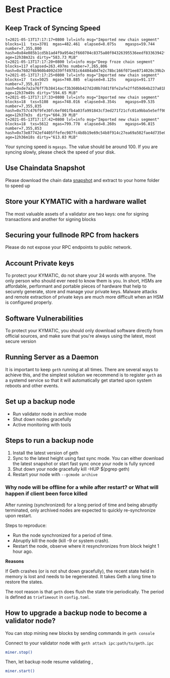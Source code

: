 # Best Practice
## Keep Track of Syncing Speed

```
t=2021-05-13T17:17:17+0800 lvl=info msg="Imported new chain segment"             blocks=11  txs=3701  mgas=482.461  elapsed=8.075s    mgasps=59.744  number=7,355,800 hash=0x84e085b1cd5b1ad4f9a954e2f660704c8375a80f04326395536eedf83363942f age=12h38m32s dirty="583.73 MiB"
t=2021-05-13T17:17:20+0800 lvl=info msg="Deep froze chain segment"               blocks=117 elapsed=263.497ms number=7,265,806 hash=0x7602f6b960b4092d39ff49781c64404a047e2c78bc166f071ee8714020c39b2e
t=2021-05-13T17:17:25+0800 lvl=info msg="Imported new chain segment"             blocks=17  txs=5025  mgas=740.885  elapsed=8.125s    mgasps=91.177  number=7,355,817 hash=0xde7a2a76ff7b38414acf3b360bb427d2d0b7dd1f8fe2afe2ffd59d64b237a81b age=12h37m49s dirty="594.65 MiB"
t=2021-05-13T17:17:33+0800 lvl=info msg="Imported new chain segment"             blocks=18  txs=5108  mgas=748.016  elapsed=8.354s    mgasps=89.535  number=7,355,835 hash=0x757c476f9fe30fc6ef001fb4a03fa991843cf3ed271f21cfc01a9bba5e5eff98 age=12h37m3s  dirty="604.39 MiB"
t=2021-05-13T17:17:42+0800 lvl=info msg="Imported new chain segment"             blocks=18  txs=5612  mgas=799.778  elapsed=8.260s    mgasps=96.815  number=7,355,853 hash=0x73e87742ef4405ffefec987fc4b8b19e69c54b8f914c27ea69a502fae4d735e0 age=12h36m18s dirty="613.03 MiB"
```

Your syncing speed is `mgasps`. The value should be around 100.
If you are syncing slowly, please check the speed of your disk.

## Use Chaindata Snapshot

Please download the chain data [snapshot](./snapshot.md) and extract to your home folder to speed up



## Store your KYMATIC with a hardware wallet

The most valuable assets of a validator are two keys: one for signing transactions and another for signing blocks


## Securing your fullnode RPC from hackers

Please do not expose your RPC endpoints to public network.


## Account Private keys

To protect your KYMATIC, do not share your 24 words with anyone. The only person who should ever need to know them is you. In short, HSMs are affordable, performant and portable pieces of hardware that help to securely generate, store and manage your private keys. Malware attacks and remote extraction of private keys are much more difficult when an HSM is configured properly.

## Software Vulnerabilities

To protect your KYMATIC, you should only download software directly from official sources, and make sure that you're always using the latest, most secure version


## Running Server as a Daemon
It is important to keep `geth` running at all times. There are several ways to achieve this, and the simplest solution we recommend is to register `geth`  as a systemd service so that it will automatically get started upon system reboots and other events.


## Set up a backup node
* Run validator node in archive mode
* Shut down nodes gracefully
* Active monitoring with tools

## Steps to run a backup node
1. Install the latest version of geth
2. Sync to the latest height using fast sync mode. You can either download the latest snapshot or start fast sync
once your node is fully synced
3. Shut down your node gracefully kill -HUP $(pgrep geth)
4. Restart your node with `--gcmode archive `

### Why node will be offline for a while after restart? or What will happen if client been force killed

After running (synchronized) for a long period of time and being abruptly terminated, only archived nodes are expected to quickly re-synchronize upon restart.

Steps to reproduce:

* Run the node synchronized for a period of time.
* Abruptly kill the node (kill -9 or system crash).
* Restart the node, observe where it resynchronizes from block height 1 hour ago.


**Reasons**

If Geth crashes (or is not shut down gracefully), the recent state held in memory is lost and needs to be regenerated. It takes Geth a long time to restore the states.

The root reason is that `geth` does flush the state trie periodically. The period is defined as `trieTimeout` in `config.toml`.


## How to upgrade a backup node to become a validator node?

You can stop mining new blocks by sending commands in `geth console`

Connect to your validator node with `geth attach ipc:path/to/geth.ipc`

```bash
miner.stop()
```

Then, let backup node resume validating ,
```bash
miner.start()
```

